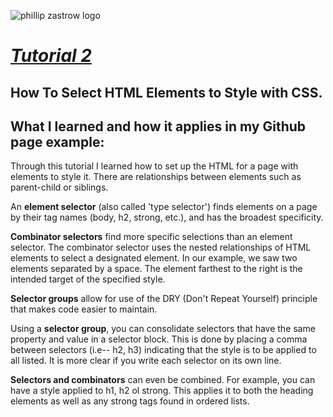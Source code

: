 ![phillip zastrow logo](https://pbs.twimg.com/profile_images/1452633114044403715/d3liT5vd_400x400.jpg)
# [*Tutorial 2*](https://www.digitalocean.com/community/tutorials/how-to-select-html-elements-to-style-with-css) 
## How To Select HTML Elements to Style with CSS.

## What I learned and how it applies in my Github page example:

Through this tutorial I learned how to set up the HTML for a page with elements to style it. There are relationships between elements such as parent-child or siblings.  

An **element selector** (also called 'type selector')  finds elements on a page by their tag names (body, h2, strong, etc.), and has the broadest specificity. 

**Combinator selectors** find more specific selections than an element selector. The combinator selector uses the nested relationships of HTML elements to select a designated element.  In our example, we saw two elements separated by a space.  The element farthest to the right is the intended target of the specified style. 

**Selector groups** allow for use of the DRY (Don't Repeat Yourself) principle that makes code easier to maintain.

 Using a **selector group**, you can consolidate selectors that have the same property and value in a selector block. This is done by placing a comma between selectors (i.e--  h2, h3) indicating that the style is to be applied to all listed. It is more clear if you write each selector on its own line.

**Selectors and combinators** can even be combined. For example, you can have a style applied to h1, h2 ol strong. This applies it to both the heading elements as well as any strong tags found in ordered lists.

